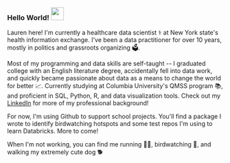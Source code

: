### Hello World! <img src="https://raw.githubusercontent.com/MartinHeinz/MartinHeinz/master/wave.gif" width="30px">

Lauren here! I'm currently a healthcare data scientist ⚕️ at New York state's health information exchange. I've been a data practitioner for over 10 years, mostly in politics and grassroots organizing 🗳️. 

Most of my programming and data skills are self-taught -- I graduated college with an English literature degree, accidentally fell into data work, and quickly became passionate about data as a means to change the world for better 📈. Currently studying at Columbia University's QMSS program 📚, and proficient in SQL, Python, R, and data visualization tools. Check out my [LinkedIn](https://www.linkedin.com/in/lauren-deitz-30b80456/) for more of my professional background!

For now, I'm using Github to support school projects. You'll find a package I wrote to identify birdwatching hotspots and some test repos I'm using to learn Databricks. More to come!

When I'm not working, you can find me running 🏃‍♀️, birdwatching 🔭, and walking my extremely cute dog 🐕
